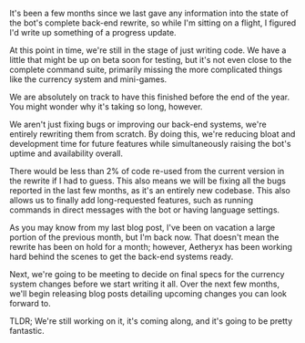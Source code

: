 It's been a few months since we last gave any information into the state of the bot's complete back-end rewrite, so while I'm sitting on a flight, I figured I'd write up something of a progress update.

At this point in time, we're still in the stage of just writing code. We have a little that might be up on beta soon for testing, but it's not even close to the complete command suite, primarily missing the more complicated things like the currency system and mini-games.

We are absolutely on track to have this finished before the end of the year. You might wonder why it's taking so long, however.

We aren't just fixing bugs or improving our back-end systems, we're entirely rewriting them from scratch. By doing this, we're reducing bloat and development time for future features while simultaneously raising the bot's uptime and availability overall.

There would be less than 2% of code re-used from the current version in the rewrite if I had to guess. This also means we will be fixing all the bugs reported in the last few months, as it's an entirely new codebase. This also allows us to finally add long-requested features, such as running commands in direct messages with the bot or having language settings.

As you may know from my last blog post, I've been on vacation a large portion of the previous month, but I'm back now. That doesn't mean the rewrite has been on hold for a month; however, Aetheryx has been working hard behind the scenes to get the back-end systems ready.

Next, we're going to be meeting to decide on final specs for the currency system changes before we start writing it all. Over the next few months, we'll begin releasing blog posts detailing upcoming changes you can look forward to.

TLDR; We're still working on it, it's coming along, and it's going to be pretty fantastic.